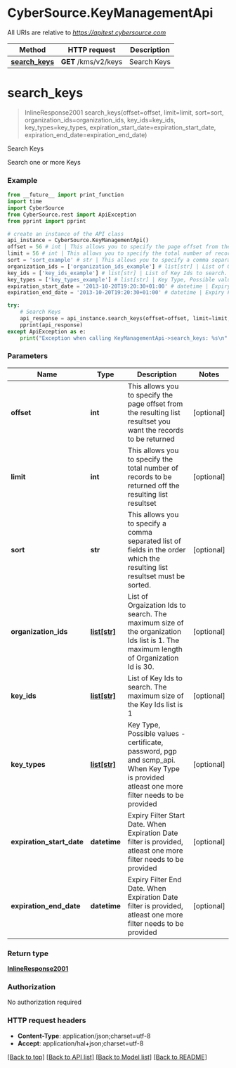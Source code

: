 # CyberSource.KeyManagementApi

All URIs are relative to *https://apitest.cybersource.com*

Method | HTTP request | Description
------------- | ------------- | -------------
[**search_keys**](KeyManagementApi.md#search_keys) | **GET** /kms/v2/keys | Search Keys


# **search_keys**
> InlineResponse2001 search_keys(offset=offset, limit=limit, sort=sort, organization_ids=organization_ids, key_ids=key_ids, key_types=key_types, expiration_start_date=expiration_start_date, expiration_end_date=expiration_end_date)

Search Keys

Search one or more Keys

### Example 
```python
from __future__ import print_function
import time
import CyberSource
from CyberSource.rest import ApiException
from pprint import pprint

# create an instance of the API class
api_instance = CyberSource.KeyManagementApi()
offset = 56 # int | This allows you to specify the page offset from the resulting list resultset you want the records to be returned (optional)
limit = 56 # int | This allows you to specify the total number of records to be returned off the resulting list resultset (optional)
sort = 'sort_example' # str | This allows you to specify a comma separated list of fields in the order which the resulting list resultset must be sorted. (optional)
organization_ids = ['organization_ids_example'] # list[str] | List of Orgaization Ids to search. The maximum size of the organization Ids list is 1. The maximum length of Organization Id is 30. (optional)
key_ids = ['key_ids_example'] # list[str] | List of Key Ids to search. The maximum size of the Key Ids list is 1 (optional)
key_types = ['key_types_example'] # list[str] | Key Type, Possible values -  certificate, password, pgp and scmp_api. When Key Type is provided atleast one more filter needs to be provided (optional)
expiration_start_date = '2013-10-20T19:20:30+01:00' # datetime | Expiry Filter Start Date. When Expiration Date filter is provided, atleast one more filter needs to be provided (optional)
expiration_end_date = '2013-10-20T19:20:30+01:00' # datetime | Expiry Filter End Date. When Expiration Date filter is provided, atleast one more filter needs to be provided (optional)

try: 
    # Search Keys
    api_response = api_instance.search_keys(offset=offset, limit=limit, sort=sort, organization_ids=organization_ids, key_ids=key_ids, key_types=key_types, expiration_start_date=expiration_start_date, expiration_end_date=expiration_end_date)
    pprint(api_response)
except ApiException as e:
    print("Exception when calling KeyManagementApi->search_keys: %s\n" % e)
```

### Parameters

Name | Type | Description  | Notes
------------- | ------------- | ------------- | -------------
 **offset** | **int**| This allows you to specify the page offset from the resulting list resultset you want the records to be returned | [optional] 
 **limit** | **int**| This allows you to specify the total number of records to be returned off the resulting list resultset | [optional] 
 **sort** | **str**| This allows you to specify a comma separated list of fields in the order which the resulting list resultset must be sorted. | [optional] 
 **organization_ids** | [**list[str]**](str.md)| List of Orgaization Ids to search. The maximum size of the organization Ids list is 1. The maximum length of Organization Id is 30. | [optional] 
 **key_ids** | [**list[str]**](str.md)| List of Key Ids to search. The maximum size of the Key Ids list is 1 | [optional] 
 **key_types** | [**list[str]**](str.md)| Key Type, Possible values -  certificate, password, pgp and scmp_api. When Key Type is provided atleast one more filter needs to be provided | [optional] 
 **expiration_start_date** | **datetime**| Expiry Filter Start Date. When Expiration Date filter is provided, atleast one more filter needs to be provided | [optional] 
 **expiration_end_date** | **datetime**| Expiry Filter End Date. When Expiration Date filter is provided, atleast one more filter needs to be provided | [optional] 

### Return type

[**InlineResponse2001**](InlineResponse2001.md)

### Authorization

No authorization required

### HTTP request headers

 - **Content-Type**: application/json;charset=utf-8
 - **Accept**: application/hal+json;charset=utf-8

[[Back to top]](#) [[Back to API list]](../README.md#documentation-for-api-endpoints) [[Back to Model list]](../README.md#documentation-for-models) [[Back to README]](../README.md)

